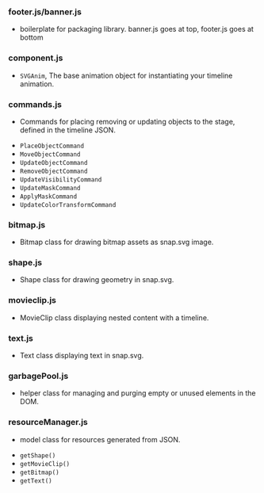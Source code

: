 
### footer.js/banner.js  
  - boilerplate for packaging library. banner.js goes at top, footer.js goes at bottom

### component.js  
  - `SVGAnim`, The base animation object for instantiating your timeline animation.

### commands.js  
  - Commands for placing removing or updating objects to the stage, defined in the timeline JSON.
* `PlaceObjectCommand`
* `MoveObjectCommand`
* `UpdateObjectCommand`
* `RemoveObjectCommand`
* `UpdateVisibilityCommand`
* `UpdateMaskCommand`
* `ApplyMaskCommand`
* `UpdateColorTransformCommand`

### bitmap.js
  - Bitmap class for drawing bitmap assets as snap.svg image.

### shape.js  
  - Shape class for drawing geometry in snap.svg.

### movieclip.js  
  - MovieClip class displaying nested content with a timeline.

### text.js  
  - Text class displaying text in snap.svg.

### garbagePool.js    
  - helper class for managing and purging empty or unused elements in the DOM.

### resourceManager.js  
  - model class for resources generated from JSON.
  * `getShape()`
  * `getMovieClip()`
  * `getBitmap()`
  * `getText()`
